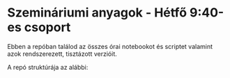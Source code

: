 # Szemináriumi anyagok - Hétfő 9:40-es csoport
Ebben a repóban találod az összes órai notebookot és scriptet valamint azok rendszerezett, tisztázott verzióit.

A repó struktúrája az alábbi:

